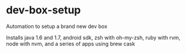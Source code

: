 # dev-box-setup
Automation to setup a brand new dev box

Installs java 1.6 and 1.7, android sdk, zsh with oh-my-zsh, ruby with rvm, node with nvm, and a series of apps using brew cask
